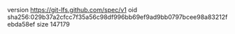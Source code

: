 version https://git-lfs.github.com/spec/v1
oid sha256:029b37a2cfcc7f35a56c98df996bb69ef9ad9bb0797bcee98a83212febda58ef
size 147179
